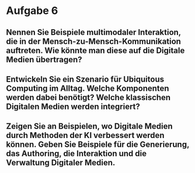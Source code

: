 # Aufgabe 6

## Nennen Sie Beispiele multimodaler Interaktion, die in der Mensch-zu-Mensch-Kommunikation auftreten. Wie könnte man diese auf die Digitale Medien übertragen?

## Entwickeln Sie ein Szenario für Ubiquitous Computing im Alltag. Welche Komponenten werden dabei benötigt? Welche klassischen Digitalen Medien werden integriert?

## Zeigen Sie an Beispielen, wo Digitale Medien durch Methoden der KI verbessert werden können. Geben Sie Beispiele für die Generierung, das Authoring, die Interaktion und die Verwaltung Digitaler Medien.
